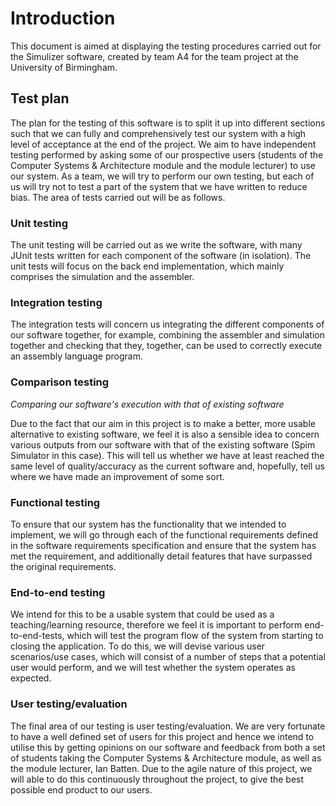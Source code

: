 Introduction
============
This document is aimed at displaying the testing procedures carried out for the Simulizer software, created by team A4 for the team project at the University of Birmingham.

Test plan
---------
The plan for the testing of this software is to split it up into different sections such that we can fully and comprehensively test our system with a high level of acceptance at the end of the project. We aim to have independent testing performed by asking some of our prospective users (students of the Computer Systems & Architecture module and the module lecturer) to use our system. As a team, we will try to perform our own testing, but each of us will try not to test a part of the system that we have written to reduce bias. The area of tests carried out will be as follows.

### Unit testing
The unit testing will be carried out as we write the software, with many JUnit tests written for each component of the software (in isolation). The unit tests will focus on the back end implementation, which mainly comprises the simulation and the assembler.

### Integration testing
The integration tests will concern us integrating the different components of our software together, for example, combining the assembler and simulation together and checking that they, together, can be used to correctly execute an assembly language program.

### Comparison testing
*Comparing our software's execution with that of existing software*

Due to the fact that our aim in this project is to make a better, more usable alternative to existing software, we feel it is also a sensible idea to concern various outputs from our software with that of the existing software (Spim Simulator in this case). This will tell us whether we have at least reached the same level of quality/accuracy as the current software and, hopefully, tell us where we have made an improvement of some sort.

### Functional testing
To ensure that our system has the functionality that we intended to implement, we will go through each of the functional requirements defined in the software requirements specification and ensure that the system has met the requirement, and additionally detail features that have surpassed the original requirements.

### End-to-end testing
We intend for this to be a usable system that could be used as a teaching/learning resource, therefore we feel it is important to perform end-to-end-tests, which will test the program flow of the system from starting to closing the application. To do this, we will devise various user scenarios/use cases, which will consist of a number of steps that a potential user would perform, and we will test whether the system operates as expected.

### User testing/evaluation
The final area of our testing is user testing/evaluation. We are very fortunate to have a well defined set of users for this project and hence we intend to utilise this by getting opinions on our software and feedback from both a set of students taking the Computer Systems &amp; Architecture module, as well as the module lecturer, Ian Batten. Due to the agile nature of this project, we will able to do this continuously throughout the project, to give the best possible end product to our users.
